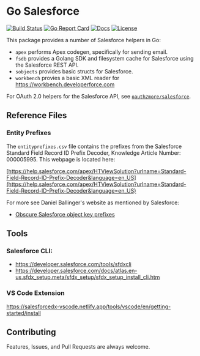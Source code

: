 # Go Salesforce

[![Build Status][build-status-svg]][build-status-link]
[![Go Report Card][goreport-svg]][goreport-link]
[![Docs][docs-godoc-svg]][docs-godoc-link]
[![License][license-svg]][license-link]

This package provides a number of Salesforce helpers in Go:

* `apex` performs Apex codegen, specifically for sending email.
* `fsdb` provides a Golang SDK and filesystem cache for Salesforce using the Salesforce REST API.
* `sobjects` provides basic structs for Salesforce.
* `workbench` provies a basic XML reader for https://workbench.developerforce.com

For OAuth 2.0 helpers for the Salesforce API, see [`oauth2more/salesforce`](https://github.com/grokify/oauth2more/tree/master/salesforce).

## Reference Files

### Entity Prefixes

The `entityprefixes.csv` file contains the prefixes from the Salesforce Standard Field Record ID Prefix Decoder, Knowledge Article Number: 000005995. This webpage is located here:

[https://help.salesforce.com/apex/HTViewSolution?urlname=Standard-Field-Record-ID-Prefix-Decoder&language=en_US](https://help.salesforce.com/apex/HTViewSolution?urlname=Standard-Field-Record-ID-Prefix-Decoder&language=en_US)

For more see Daniel Ballinger's website as mentioned by Salesforce:

* [Obscure Salesforce object key prefixes](http://www.fishofprey.com/2011/09/obscure-salesforce-object-key-prefixes.html)

## Tools

### Salesforce CLI:

* https://developer.salesforce.com/tools/sfdxcli
* https://developer.salesforce.com/docs/atlas.en-us.sfdx_setup.meta/sfdx_setup/sfdx_setup_install_cli.htm

### VS Code Extension

https://salesforcedx-vscode.netlify.app/tools/vscode/en/getting-started/install

## Contributing

Features, Issues, and Pull Requests are always welcome.

 [build-status-svg]: https://github.com/grokify/go-salesforce/workflows/build/badge.svg
 [build-status-link]: https://github.com/grokify/go-salesforce/actions
 [goreport-svg]: https://goreportcard.com/badge/github.com/grokify/go-salesforce
 [goreport-link]: https://goreportcard.com/report/github.com/grokify/go-salesforce
 [codeclimate-status-svg]: https://codeclimate.com/github/grokify/go-salesforce/badges/gpa.svg
 [codeclimate-status-link]: https://codeclimate.com/github/grokify/go-salesforce
 [docs-godoc-svg]: https://pkg.go.dev/badge/github.com/grokify/go-salesforce
 [docs-godoc-link]: https://pkg.go.dev/github.com/grokify/go-salesforce
 [license-svg]: https://img.shields.io/badge/license-MIT-blue.svg
 [license-link]: https://github.com/grokify/go-salesforce/blob/master/LICENSE
